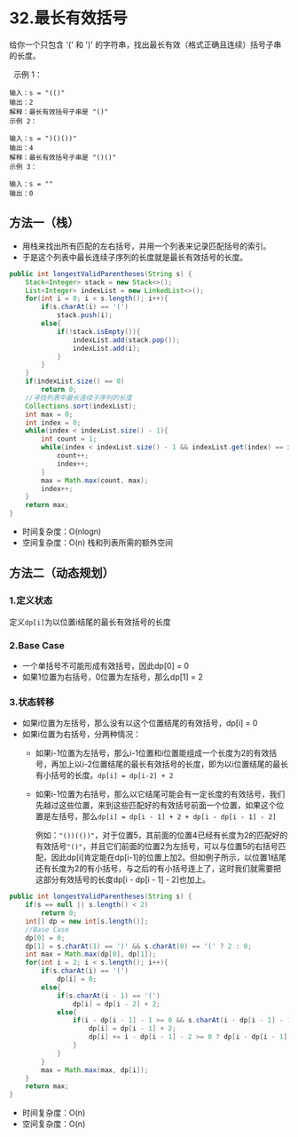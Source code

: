 # 32.最长有效括号

给你一个只包含 '(' 和 ')' 的字符串，找出最长有效（格式正确且连续）括号子串的长度。

     示例 1：

    输入：s = "(()"
    输出：2
    解释：最长有效括号子串是 "()"
    示例 2：

    输入：s = ")()())"
    输出：4
    解释：最长有效括号子串是 "()()"
    示例 3：

    输入：s = ""
    输出：0
## 方法一（栈）
* 用栈来找出所有匹配的左右括号，并用一个列表来记录匹配括号的索引。
* 于是这个列表中最长连续子序列的长度就是最长有效括号的长度。
  
```java
public int longestValidParentheses(String s) {
    Stack<Integer> stack = new Stack<>();
    List<Integer> indexList = new LinkedList<>();
    for(int i = 0; i < s.length(); i++){
        if(s.charAt(i) == '(')
            stack.push(i);
        else{
            if(!stack.isEmpty()){
                indexList.add(stack.pop());
                indexList.add(i);
            }
        }
    }
    if(indexList.size() == 0)
        return 0;
    //寻找列表中最长连续子序列的长度
    Collections.sort(indexList);
    int max = 0;
    int index = 0;
    while(index < indexList.size() - 1){
        int count = 1;
        while(index < indexList.size() - 1 && indexList.get(index) == indexList.get(index + 1) - 1){
            count++;
            index++;
        }
        max = Math.max(count, max);
        index++;
    }
    return max;
}
```
* 时间复杂度：O(nlogn)
* 空间复杂度：O(n)  栈和列表所需的额外空间
## 方法二（动态规划）
### 1.定义状态
定义`dp[i]`为以位置i结尾的最长有效括号的长度

### 2.Base Case
* 一个单括号不可能形成有效括号，因此dp[0] = 0
* 如果1位置为右括号，0位置为左括号，那么dp[1] = 2
### 3.状态转移
* 如果i位置为左括号，那么没有以这个位置结尾的有效括号，dp[i] = 0
* 如果i位置为右括号，分两种情况：
  * 如果i-1位置为左括号，那么i-1位置和i位置能组成一个长度为2的有效括号，再加上以i-2位置结尾的最长有效括号的长度，即为以i位置结尾的最长有小括号的长度。`dp[i] = dp[i-2] + 2`
  * 如果i-1位置为右括号，那么以它结尾可能会有一定长度的有效括号，我们先越过这些位置，来到这些匹配好的有效括号前面一个位置，如果这个位置是左括号，那么`dp[i] = dp[i - 1] + 2 + dp[i - dp[i - 1] - 2]`
  
    例如：`"())(())"`，对于位置5，其前面的位置4已经有长度为2的匹配好的有效括号`"()"`，并且它们前面的位置2为左括号，可以与位置5的右括号匹配，因此dp[i]肯定能在dp[i-1]的位置上加2。但如例子所示，以位置1结尾还有长度为2的有小括号，与之后的有小括号连上了，这时我们就需要把这部分有效括号的长度dp[i - dp[i - 1] - 2]也加上。

```java
public int longestValidParentheses(String s) {
    if(s == null || s.length() < 2)
        return 0;
    int[] dp = new int[s.length()];
    //Base Case
    dp[0] = 0;
    dp[1] = s.charAt(1) == ')' && s.charAt(0) == '(' ? 2 : 0;
    int max = Math.max(dp[0], dp[1]);
    for(int i = 2; i < s.length(); i++){
        if(s.charAt(i) == '(')
            dp[i] = 0;
        else{
            if(s.charAt(i - 1) == '(')
                dp[i] = dp[i - 2] + 2;
            else{
                if(i - dp[i - 1] - 1 >= 0 && s.charAt(i - dp[i - 1] - 1) == '('){
                    dp[i] = dp[i - 1] + 2;
                    dp[i] += i - dp[i - 1] - 2 >= 0 ? dp[i - dp[i - 1] - 2] : 0;
                }
            }
        }
        max = Math.max(max, dp[i]);
    }
    return max;
}
```

* 时间复杂度：O(n)
* 空间复杂度：O(n) 